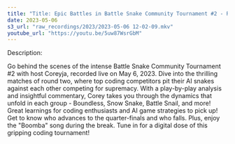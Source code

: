 ```yaml
---
title: "Title: Epic Battles in Battle Snake Community Tournament #2 - Round 2 Analysis with Coreyja"
date: 2023-05-06
s3_url: "raw_recordings/2023/2023-05-06 12-02-09.mkv"
youtube_url: "https://youtu.be/5uw87WsrGbM"
---
```



Description: 

Go behind the scenes of the intense Battle Snake Community Tournament #2 with host Coreyja, recorded live on May 6, 2023. Dive into the thrilling matches of round two, where top coding competitors pit their AI snakes against each other competing for supremacy. With a play-by-play analysis and insightful commentary, Corey takes you through the dynamics that unfold in each group - Boundless, Snow Snake, Battle Snail, and more! Great learnings for coding enthusiasts and AI game strategies to pick up! Get to know who advances to the quarter-finals and who falls. Plus, enjoy the "Boomba" song during the break. Tune in for a digital dose of this gripping coding tournament!
